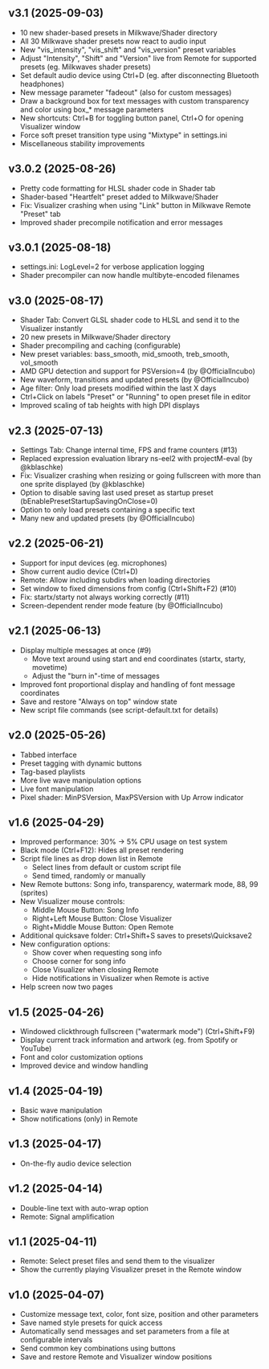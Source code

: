 ## v3.1 (2025-09-03)

- 10 new shader-based presets in Milkwave/Shader directory
- All 30 Milkwave shader presets now react to audio input
- New "vis_intensity", "vis_shift" and "vis_version" preset variables
- Adjust "Intensity", "Shift" and "Version" live from Remote for supported presets (eg. Milkwaves shader presets)
- Set default audio device using Ctrl+D (eg. after disconnecting Bluetooth headphones)
- New message parameter "fadeout" (also for custom messages)
- Draw a background box for text messages with custom transparency and color using box_* message parameters
- New shortcuts: Ctrl+B for toggling button panel, Ctrl+O for opening Visualizer window
- Force soft preset transition type using "Mixtype" in settings.ini
- Miscellaneous stability improvements

## v3.0.2 (2025-08-26)

- Pretty code formatting for HLSL shader code in Shader tab
- Shader-based "Heartfelt" preset added to Milkwave/Shader
- Fix: Visualizer crashing when using "Link" button in Milkwave Remote "Preset" tab
- Improved shader precompile notification and error messages

## v3.0.1 (2025-08-18)

- settings.ini: LogLevel=2 for verbose application logging
- Shader precompiler can now handle multibyte-encoded filenames

## v3.0 (2025-08-17)

- Shader Tab: Convert GLSL shader code to HLSL and send it to the Visualizer instantly
- 20 new presets in Milkwave/Shader directory
- Shader precompiling and caching (configurable)
- New preset variables: bass_smooth, mid_smooth, treb_smooth, vol_smooth
- AMD GPU detection and support for PSVersion=4 (by @OfficialIncubo)
- New waveform, transitions and updated presets (by @OfficialIncubo)
- Age filter: Only load presets modified within the last X days
- Ctrl+Click on labels "Preset" or "Running" to open preset file in editor
- Improved scaling of tab heights with high DPI displays

## v2.3 (2025-07-13)

- Settings Tab: Change internal time, FPS and frame counters (#13)
- Replaced expression evaluation library ns-eel2 with projectM-eval (by @kblaschke)
- Fix: Visualizer crashing when resizing or going fullscreen with more than one sprite displayed (by @kblaschke)
- Option to disable saving last used preset as startup preset (bEnablePresetStartupSavingOnClose=0)
- Option to only load presets containing a specific text
- Many new and updated presets (by @OfficialIncubo)

## v2.2 (2025-06-21)

- Support for input devices (eg. microphones)
- Show current audio device (Ctrl+D)
- Remote: Allow including subdirs when loading directories
- Set window to fixed dimensions from config (Ctrl+Shift+F2) (#10)
- Fix: startx/starty not always working correctly (#11)
- Screen-dependent render mode feature (by @OfficialIncubo)

## v2.1 (2025-06-13)

- Display multiple messages at once (#9)
  - Move text around using start and end coordinates (startx, starty, movetime)
  - Adjust the "burn in"-time of messages
- Improved font proportional display and handling of font message coordinates
- Save and restore "Always on top" window state
- New script file commands (see script-default.txt for details)

## v2.0 (2025-05-26)

- Tabbed interface
- Preset tagging with dynamic buttons
- Tag-based playlists
- More live wave manipulation options
- Live font manipulation
- Pixel shader: MinPSVersion, MaxPSVersion with Up Arrow indicator

## v1.6 (2025-04-29)

- Improved performance: 30% -> 5% CPU usage on test system
- Black mode (Ctrl+F12): Hides all preset rendering
- Script file lines as drop down list in Remote
  - Select lines from default or custom script file
  - Send timed, randomly or manually
- New Remote buttons: Song info, transparency, watermark mode, 88, 99 (sprites)
- New Visualizer mouse controls: 
  - Middle Mouse Button: Song Info
  - Right+Left Mouse Button: Close Visualizer
  - Right+Middle Mouse Button: Open Remote
- Additional quicksave folder: Ctrl+Shift+S saves to presets\Quicksave2
- New configuration options:
  - Show cover when requesting song info
  - Choose corner for song info
  - Close Visualizer when closing Remote
  - Hide notifications in Visualizer when Remote is active
- Help screen now two pages

## v1.5 (2025-04-26)

- Windowed clickthrough fullscreen ("watermark mode") (Ctrl+Shift+F9)
- Display current track information and artwork (eg. from Spotify or YouTube)
- Font and color customization options
- Improved device and window handling

## v1.4 (2025-04-19)

- Basic wave manipulation
- Show notifications (only) in Remote

## v1.3 (2025-04-17)

- On-the-fly audio device selection

## v1.2 (2025-04-14)

- Double-line text with auto-wrap option
- Remote: Signal amplification

## v1.1 (2025-04-11)

- Remote: Select preset files and send them to the visualizer
- Show the currently playing Visualizer preset in the Remote window
 
## v1.0 (2025-04-07)

- Customize message text, color, font size, position and other parameters
- Save named style presets for quick access
- Automatically send messages and set parameters from a file at configurable intervals
- Send common key combinations using buttons
- Save and restore Remote and Visualizer window positions